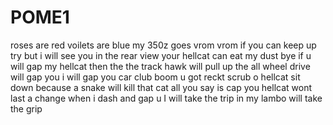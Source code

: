 # POME1
roses are red voilets are blue my 350z goes vrom vrom
if you can keep up try but i will see you in the rear view 
your hellcat can eat my dust bye 
if u will gap my hellcat then the  the track hawk will pull up 
the all wheel drive will gap you 
i will gap you car club
boom u got reckt scrub
o hellcat sit down because a snake will kill that cat 
all you say is cap 
you hellcat wont last a change when i  dash and gap u 
I will take the trip in my lambo will take the grip 

